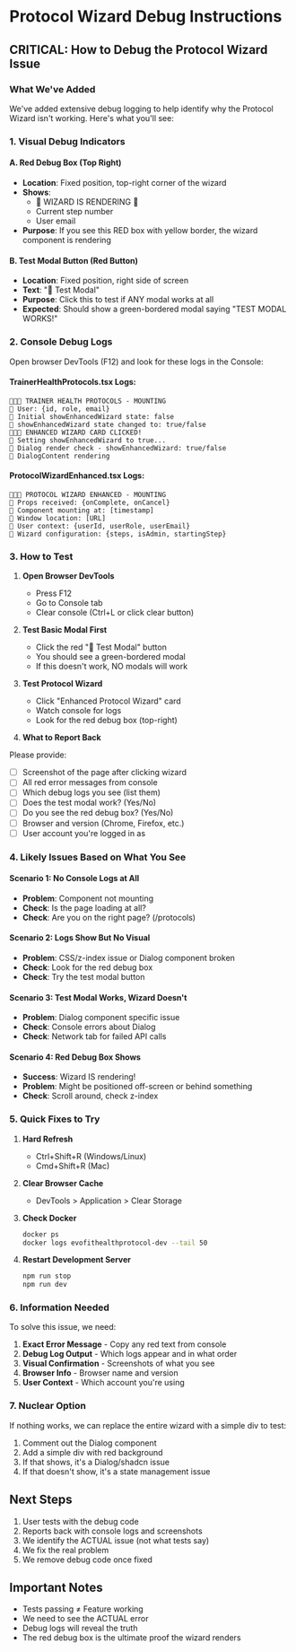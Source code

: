 # Protocol Wizard Debug Instructions

## CRITICAL: How to Debug the Protocol Wizard Issue

### What We've Added

We've added extensive debug logging to help identify why the Protocol Wizard isn't working. Here's what you'll see:

### 1. Visual Debug Indicators

#### A. Red Debug Box (Top Right)
- **Location**: Fixed position, top-right corner of the wizard
- **Shows**: 
  - 🚨 WIZARD IS RENDERING 🚨
  - Current step number
  - User email
- **Purpose**: If you see this RED box with yellow border, the wizard component is rendering

#### B. Test Modal Button (Red Button)
- **Location**: Fixed position, right side of screen
- **Text**: "🚨 Test Modal"
- **Purpose**: Click this to test if ANY modal works at all
- **Expected**: Should show a green-bordered modal saying "TEST MODAL WORKS!"

### 2. Console Debug Logs

Open browser DevTools (F12) and look for these logs in the Console:

#### TrainerHealthProtocols.tsx Logs:
```
🚨🚨🚨 TRAINER HEALTH PROTOCOLS - MOUNTING
🚨 User: {id, role, email}
🚨 Initial showEnhancedWizard state: false
🚨 showEnhancedWizard state changed to: true/false
🚨🚨🚨 ENHANCED WIZARD CARD CLICKED!
🚨 Setting showEnhancedWizard to true...
🚨 Dialog render check - showEnhancedWizard: true/false
🚨 DialogContent rendering
```

#### ProtocolWizardEnhanced.tsx Logs:
```
🚨🚨🚨 PROTOCOL WIZARD ENHANCED - MOUNTING
🚨 Props received: {onComplete, onCancel}
🚨 Component mounting at: [timestamp]
🚨 Window location: [URL]
🚨 User context: {userId, userRole, userEmail}
🚨 Wizard configuration: {steps, isAdmin, startingStep}
```

### 3. How to Test

1. **Open Browser DevTools**
   - Press F12
   - Go to Console tab
   - Clear console (Ctrl+L or click clear button)

2. **Test Basic Modal First**
   - Click the red "🚨 Test Modal" button
   - You should see a green-bordered modal
   - If this doesn't work, NO modals will work

3. **Test Protocol Wizard**
   - Click "Enhanced Protocol Wizard" card
   - Watch console for logs
   - Look for the red debug box (top-right)

4. **What to Report Back**

Please provide:
- [ ] Screenshot of the page after clicking wizard
- [ ] All red error messages from console
- [ ] Which debug logs you see (list them)
- [ ] Does the test modal work? (Yes/No)
- [ ] Do you see the red debug box? (Yes/No)
- [ ] Browser and version (Chrome, Firefox, etc.)
- [ ] User account you're logged in as

### 4. Likely Issues Based on What You See

#### Scenario 1: No Console Logs at All
- **Problem**: Component not mounting
- **Check**: Is the page loading at all?
- **Check**: Are you on the right page? (/protocols)

#### Scenario 2: Logs Show But No Visual
- **Problem**: CSS/z-index issue or Dialog component broken
- **Check**: Look for the red debug box
- **Check**: Try the test modal button

#### Scenario 3: Test Modal Works, Wizard Doesn't
- **Problem**: Dialog component specific issue
- **Check**: Console errors about Dialog
- **Check**: Network tab for failed API calls

#### Scenario 4: Red Debug Box Shows
- **Success**: Wizard IS rendering!
- **Problem**: Might be positioned off-screen or behind something
- **Check**: Scroll around, check z-index

### 5. Quick Fixes to Try

1. **Hard Refresh**
   - Ctrl+Shift+R (Windows/Linux)
   - Cmd+Shift+R (Mac)

2. **Clear Browser Cache**
   - DevTools > Application > Clear Storage

3. **Check Docker**
   ```bash
   docker ps
   docker logs evofithealthprotocol-dev --tail 50
   ```

4. **Restart Development Server**
   ```bash
   npm run stop
   npm run dev
   ```

### 6. Information Needed

To solve this issue, we need:

1. **Exact Error Message** - Copy any red text from console
2. **Debug Log Output** - Which logs appear and in what order
3. **Visual Confirmation** - Screenshots of what you see
4. **Browser Info** - Browser name and version
5. **User Context** - Which account you're using

### 7. Nuclear Option

If nothing works, we can replace the entire wizard with a simple div to test:

1. Comment out the Dialog component
2. Add a simple div with red background
3. If that shows, it's a Dialog/shadcn issue
4. If that doesn't show, it's a state management issue

## Next Steps

1. User tests with the debug code
2. Reports back with console logs and screenshots
3. We identify the ACTUAL issue (not what tests say)
4. We fix the real problem
5. We remove debug code once fixed

## Important Notes

- Tests passing ≠ Feature working
- We need to see the ACTUAL error
- Debug logs will reveal the truth
- The red debug box is the ultimate proof the wizard renders